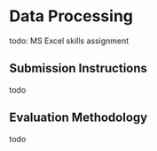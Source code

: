 # Data Processing

todo: MS Excel skills assignment

## Submission Instructions

todo

## Evaluation Methodology

todo
